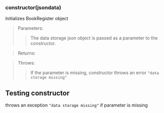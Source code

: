 ### **constructor(jsondata)**

Initializes BookRegister object

> Parameters:
>
> > The data storage json object is passed as a parameter to the constructor.

> Returns:
>
> >

> Throws:
>
> > If the parameter is missing, constructor throws an error `"data storage missing"`

## Testing constructor

throws an exception `"data storage missing"` if parameter is missing
